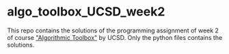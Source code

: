 # algo_toolbox_UCSD_week2
This repo contains the solutions of the programming assignment of week 2 of course ["Algorithmic Toolbox"](https://www.coursera.org/learn/algorithmic-toolbox) by UCSD.
Only the python files contains the solutions.
